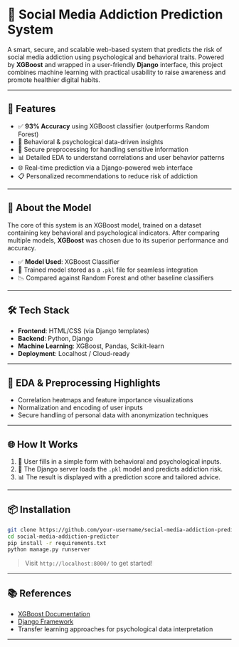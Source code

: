 # 📱 Social Media Addiction Prediction System

A smart, secure, and scalable web-based system that predicts the risk of social media addiction using psychological and behavioral traits. Powered by **XGBoost** and wrapped in a user-friendly **Django** interface, this project combines machine learning with practical usability to raise awareness and promote healthier digital habits.

---

## 🚀 Features

* ✅ **93% Accuracy** using XGBoost classifier (outperforms Random Forest)
* 🧠 Behavioral & psychological data-driven insights
* 🔐 Secure preprocessing for handling sensitive information
* 📊 Detailed EDA to understand correlations and user behavior patterns
* 🌐 Real-time prediction via a Django-powered web interface
* 📋 Personalized recommendations to reduce risk of addiction

---

## 🧠 About the Model

The core of this system is an XGBoost model, trained on a dataset containing key behavioral and psychological indicators. After comparing multiple models, **XGBoost** was chosen due to its superior performance and accuracy.

* ✅ **Model Used**: XGBoost Classifier
* 📁 Trained model stored as a `.pkl` file for seamless integration
* 📉 Compared against Random Forest and other baseline classifiers

---

## 🛠️ Tech Stack

* **Frontend**: HTML/CSS (via Django templates)
* **Backend**: Python, Django
* **Machine Learning**: XGBoost, Pandas, Scikit-learn
* **Deployment**: Localhost / Cloud-ready

---

## 🧪 EDA & Preprocessing Highlights

* Correlation heatmaps and feature importance visualizations
* Normalization and encoding of user inputs
* Secure handling of personal data with anonymization techniques

---

## 🌐 How It Works

1. 📝 User fills in a simple form with behavioral and psychological inputs.
2. 🧠 The Django server loads the `.pkl` model and predicts addiction risk.
3. 📊 The result is displayed with a prediction score and tailored advice.


---

## 📦 Installation

```bash
git clone https://github.com/your-username/social-media-addiction-predictor.git
cd social-media-addiction-predictor
pip install -r requirements.txt
python manage.py runserver
```

> Visit `http://localhost:8000/` to get started!

---

## 📚 References

* [XGBoost Documentation](https://xgboost.readthedocs.io/)
* [Django Framework](https://www.djangoproject.com/)
* Transfer learning approaches for psychological data interpretation

---
